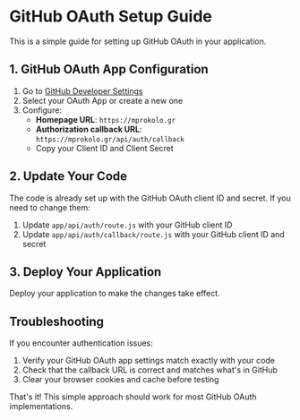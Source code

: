 # GitHub OAuth Setup Guide

This is a simple guide for setting up GitHub OAuth in your application.

## 1. GitHub OAuth App Configuration

1. Go to [GitHub Developer Settings](https://github.com/settings/developers)
2. Select your OAuth App or create a new one
3. Configure:
   - **Homepage URL**: `https://mprokolo.gr`
   - **Authorization callback URL**: `https://mprokolo.gr/api/auth/callback`
   - Copy your Client ID and Client Secret

## 2. Update Your Code

The code is already set up with the GitHub OAuth client ID and secret. If you need to change them:

1. Update `app/api/auth/route.js` with your GitHub client ID
2. Update `app/api/auth/callback/route.js` with your GitHub client ID and secret

## 3. Deploy Your Application

Deploy your application to make the changes take effect.

## Troubleshooting

If you encounter authentication issues:

1. Verify your GitHub OAuth app settings match exactly with your code
2. Check that the callback URL is correct and matches what's in GitHub
3. Clear your browser cookies and cache before testing

That's it! This simple approach should work for most GitHub OAuth implementations.
